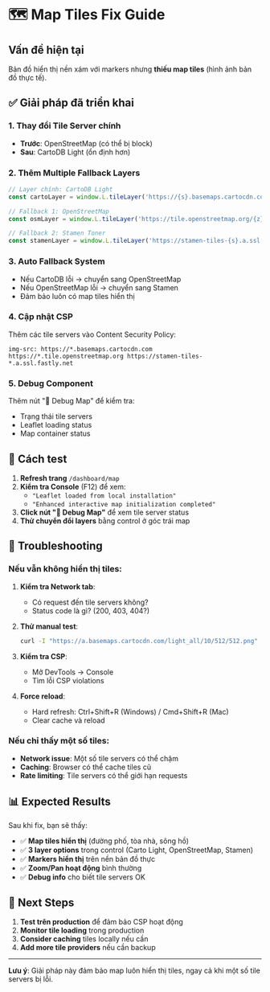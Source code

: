 # 🗺️ Map Tiles Fix Guide

## Vấn đề hiện tại
Bản đồ hiển thị nền xám với markers nhưng **thiếu map tiles** (hình ảnh bản đồ thực tế).

## ✅ Giải pháp đã triển khai

### 1. **Thay đổi Tile Server chính**
- **Trước**: OpenStreetMap (có thể bị block)
- **Sau**: CartoDB Light (ổn định hơn)

### 2. **Thêm Multiple Fallback Layers**
```typescript
// Layer chính: CartoDB Light
const cartoLayer = window.L.tileLayer('https://{s}.basemaps.cartocdn.com/light_all/{z}/{x}/{y}{r}.png');

// Fallback 1: OpenStreetMap
const osmLayer = window.L.tileLayer('https://tile.openstreetmap.org/{z}/{x}/{y}.png');

// Fallback 2: Stamen Toner
const stamenLayer = window.L.tileLayer('https://stamen-tiles-{s}.a.ssl.fastly.net/toner-lite/{z}/{x}/{y}{r}.png');
```

### 3. **Auto Fallback System**
- Nếu CartoDB lỗi → chuyển sang OpenStreetMap
- Nếu OpenStreetMap lỗi → chuyển sang Stamen
- Đảm bảo luôn có map tiles hiển thị

### 4. **Cập nhật CSP**
Thêm các tile servers vào Content Security Policy:
```
img-src: https://*.basemaps.cartocdn.com https://*.tile.openstreetmap.org https://stamen-tiles-*.a.ssl.fastly.net
```

### 5. **Debug Component**
Thêm nút "🐛 Debug Map" để kiểm tra:
- Trạng thái tile servers
- Leaflet loading status
- Map container status

## 🚀 Cách test

1. **Refresh trang** `/dashboard/map`
2. **Kiểm tra Console** (F12) để xem:
   - `"Leaflet loaded from local installation"`
   - `"Enhanced interactive map initialization completed"`
3. **Click nút "🐛 Debug Map"** để xem tile server status
4. **Thử chuyển đổi layers** bằng control ở góc trái map

## 🔧 Troubleshooting

### Nếu vẫn không hiển thị tiles:

1. **Kiểm tra Network tab**:
   - Có request đến tile servers không?
   - Status code là gì? (200, 403, 404?)

2. **Thử manual test**:
   ```bash
   curl -I "https://a.basemaps.cartocdn.com/light_all/10/512/512.png"
   ```

3. **Kiểm tra CSP**:
   - Mở DevTools → Console
   - Tìm lỗi CSP violations

4. **Force reload**:
   - Hard refresh: Ctrl+Shift+R (Windows) / Cmd+Shift+R (Mac)
   - Clear cache và reload

### Nếu chỉ thấy một số tiles:

- **Network issue**: Một số tile servers có thể chậm
- **Caching**: Browser có thể cache tiles cũ
- **Rate limiting**: Tile servers có thể giới hạn requests

## 📊 Expected Results

Sau khi fix, bạn sẽ thấy:
- ✅ **Map tiles hiển thị** (đường phố, tòa nhà, sông hồ)
- ✅ **3 layer options** trong control (Carto Light, OpenStreetMap, Stamen)
- ✅ **Markers hiển thị** trên nền bản đồ thực
- ✅ **Zoom/Pan hoạt động** bình thường
- ✅ **Debug info** cho biết tile servers OK

## 🎯 Next Steps

1. **Test trên production** để đảm bảo CSP hoạt động
2. **Monitor tile loading** trong production
3. **Consider caching** tiles locally nếu cần
4. **Add more tile providers** nếu cần backup

---

**Lưu ý**: Giải pháp này đảm bảo map luôn hiển thị tiles, ngay cả khi một số tile servers bị lỗi.
